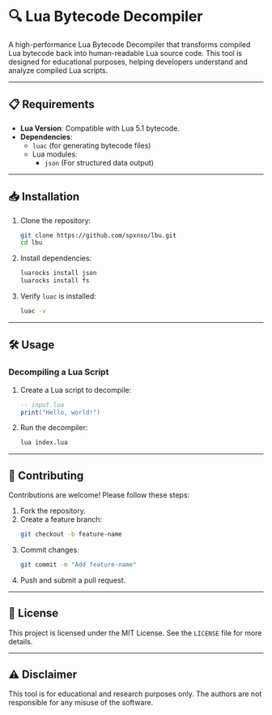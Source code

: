 
# 🔍 Lua Bytecode Decompiler

A high-performance Lua Bytecode Decompiler that transforms compiled Lua bytecode back into human-readable Lua source code. This tool is designed for educational purposes, helping developers understand and analyze compiled Lua scripts.

---

## 📋 Requirements

- **Lua Version**: Compatible with Lua 5.1 bytecode.
- **Dependencies**:
  - `luac` (for generating bytecode files)
  - Lua modules:
    - `json` (For structured data output)

---

## 📥 Installation

1. Clone the repository:
   ```bash
   git clone https://github.com/spxnso/lbu.git
   cd lbu
   ```

2. Install dependencies:
   ```bash
   luarocks install json
   luarocks install fs
   ```

3. Verify `luac` is installed:
   ```bash
   luac -v
   ```

---

## 🛠️ Usage

### Decompiling a Lua Script
1. Create a Lua script to decompile:
   ```lua
   -- input.lua
   print("Hello, world!")
   ```

3. Run the decompiler:
   ```bash
   lua index.lua
   ```


---

## 🤝 Contributing

Contributions are welcome! Please follow these steps:

1. Fork the repository.
2. Create a feature branch:
   ```bash
   git checkout -b feature-name
   ```
3. Commit changes:
   ```bash
   git commit -m "Add feature-name"
   ```
4. Push and submit a pull request.

---

## 📜 License

This project is licensed under the MIT License. See the `LICENSE` file for more details.

---

## ⚠️ Disclaimer

This tool is for educational and research purposes only. The authors are not responsible for any misuse of the software.
